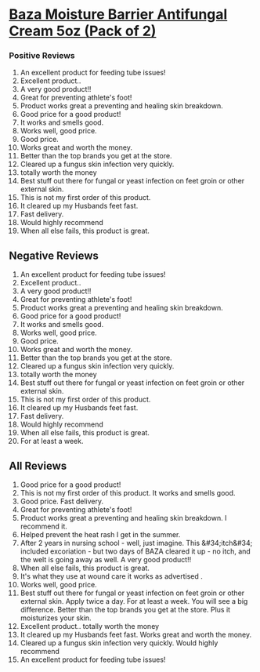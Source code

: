 # [Baza Moisture Barrier Antifungal Cream 5oz (Pack of 2)](https://products.checkmycream.com/products/Baza-Moisture-Barrier-Antifungal-Cream-5oz-(Pack-of-2).html)

### Positive Reviews

<ol>
      <li>An excellent product for feeding tube issues!</li>
      <li>Excellent product..</li>
      <li>A very good product!!</li>
      <li>Great for preventing athlete&#x27;s foot!</li>
      <li>Product works great a preventing and healing skin breakdown.  </li>
      <li>Good price for a good product!</li>
      <li>It works and smells good.</li>
      <li>Works well, good price.</li>
      <li>Good price.  </li>
      <li>Works great and worth the money.</li>
      <li>Better than the top brands you get at the store.</li>
      <li>Cleared up a fungus skin infection very quickly.</li>
      <li>totally worth the money</li>
      <li>Best stuff out there for fungal or yeast infection on feet groin or other external skin.</li>
      <li>This is not my first order of this product.</li>
      <li>It cleared up my Husbands feet fast.  </li>
      <li>Fast delivery.</li>
      <li>Would highly recommend</li>
      <li>When all else fails, this product is great.</li>
</ol>


<h2>Negative Reviews</h2>
<ol>
<li> An excellent product for feeding tube issues!</li>
<li> Excellent product..</li>
<li> A very good product!!</li>
<li> Great for preventing athlete&#x27;s foot!</li>
<li> Product works great a preventing and healing skin breakdown.  </li>
<li> Good price for a good product!</li>
<li> It works and smells good.</li>
<li> Works well, good price.</li>
<li> Good price.  </li>
<li> Works great and worth the money.</li>
<li> Better than the top brands you get at the store.</li>
<li> Cleared up a fungus skin infection very quickly.</li>
<li> totally worth the money</li>
<li> Best stuff out there for fungal or yeast infection on feet groin or other external skin.</li>
<li> This is not my first order of this product.</li>
<li> It cleared up my Husbands feet fast.  </li>
<li> Fast delivery.</li>
<li> Would highly recommend</li>
<li> When all else fails, this product is great.</li>
<li> For at least a week.</li>
</ol>

<h2>All Reviews</h2>

<ol>
    <li> Good price for a good product!</li>
    <li> This is not my first order of this product. It works and smells good.</li>
    <li> Good price.  Fast delivery.</li>
    <li> Great for preventing athlete&#x27;s foot!</li>
    <li> Product works great a preventing and healing skin breakdown.  I recommend it.</li>
    <li> Helped prevent the heat rash I get in the summer.</li>
    <li> After 2 years in nursing school - well, just imagine.  This &amp;#34;itch&amp;#34; included excoriation - but two days of BAZA cleared it up - no itch, and the welt is going away as well.  A very good product!!</li>
    <li> When all else fails, this product is great.</li>
    <li> It&#x27;s what they use at wound care it works as advertised .</li>
    <li> Works well, good price.</li>
    <li> Best stuff out there for fungal or yeast infection on feet groin or other external skin. Apply twice a day. For at least a week. You will see a big difference. Better than the top brands you get at the store. Plus it moisturizes your skin.</li>
    <li> Excellent product.. totally worth the money</li>
    <li> It cleared up my Husbands feet fast.  Works great and worth the money.</li>
    <li> Cleared up a fungus skin infection very quickly. Would highly recommend</li>
    <li> An excellent product for feeding tube issues!</li>
</ol>





